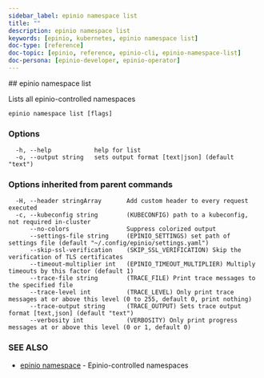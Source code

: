 ```yaml
---
sidebar_label: epinio namespace list
title: ""
description: epinio namespace list
keywords: [epinio, kubernetes, epinio namespace list]
doc-type: [reference]
doc-topic: [epinio, reference, epinio-cli, epinio-namespace-list]
doc-persona: [epinio-developer, epinio-operator]
---
```


<head>
  <link rel="canonical" href="https://docs.epinio.io/references/commands/cli/namespace/epinio_namespace_list"/>
</head>
## epinio namespace list

Lists all epinio-controlled namespaces

```
epinio namespace list [flags]
```

### Options

```
  -h, --help            help for list
  -o, --output string   sets output format [text|json] (default "text")
```

### Options inherited from parent commands

```
  -H, --header stringArray       Add custom header to every request executed
  -c, --kubeconfig string        (KUBECONFIG) path to a kubeconfig, not required in-cluster
      --no-colors                Suppress colorized output
      --settings-file string     (EPINIO_SETTINGS) set path of settings file (default "~/.config/epinio/settings.yaml")
      --skip-ssl-verification    (SKIP_SSL_VERIFICATION) Skip the verification of TLS certificates
      --timeout-multiplier int   (EPINIO_TIMEOUT_MULTIPLIER) Multiply timeouts by this factor (default 1)
      --trace-file string        (TRACE_FILE) Print trace messages to the specified file
      --trace-level int          (TRACE_LEVEL) Only print trace messages at or above this level (0 to 255, default 0, print nothing)
      --trace-output string      (TRACE_OUTPUT) Sets trace output format [text,json] (default "text")
      --verbosity int            (VERBOSITY) Only print progress messages at or above this level (0 or 1, default 0)
```

### SEE ALSO

* [epinio namespace](./epinio_namespace.md)	 - Epinio-controlled namespaces

